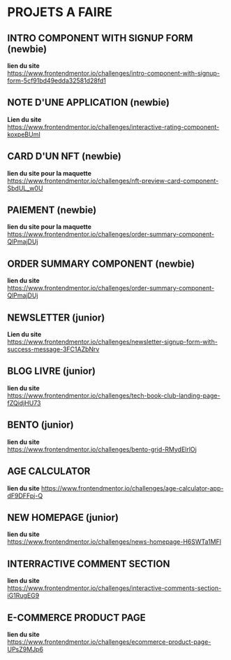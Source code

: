 # PROJETS A FAIRE 

## INTRO COMPONENT WITH SIGNUP FORM (newbie)
**lien du site** \
https://www.frontendmentor.io/challenges/intro-component-with-signup-form-5cf91bd49edda32581d28fd1 

## NOTE D'UNE APPLICATION (newbie) 
**Lien du site** \
https://www.frontendmentor.io/challenges/interactive-rating-component-koxpeBUmI 

## CARD D'UN NFT (newbie)
**lien du site pour la maquette** \
https://www.frontendmentor.io/challenges/nft-preview-card-component-SbdUL_w0U 

## PAIEMENT (newbie)
**lien du site pour la maquette** \
https://www.frontendmentor.io/challenges/order-summary-component-QlPmajDUj 

## ORDER SUMMARY COMPONENT (newbie)
**lien du site** \
https://www.frontendmentor.io/challenges/order-summary-component-QlPmajDUj 



## NEWSLETTER (junior)
**Lien du site** \
https://www.frontendmentor.io/challenges/newsletter-signup-form-with-success-message-3FC1AZbNrv 


## BLOG LIVRE (junior)
**lien du site** \
https://www.frontendmentor.io/challenges/tech-book-club-landing-page-fZQidjHU73 

## BENTO (junior)
**lien du site** \
https://www.frontendmentor.io/challenges/bento-grid-RMydElrlOj

## AGE CALCULATOR 
**lien du site**
https://www.frontendmentor.io/challenges/age-calculator-app-dF9DFFpj-Q

## NEW HOMEPAGE (junior)
**lien du site** \
https://www.frontendmentor.io/challenges/news-homepage-H6SWTa1MFl

## INTERRACTIVE COMMENT SECTION 
**lien du site** \
https://www.frontendmentor.io/challenges/interactive-comments-section-iG1RugEG9

## E-COMMERCE PRODUCT PAGE 
**lien du site** \
https://www.frontendmentor.io/challenges/ecommerce-product-page-UPsZ9MJp6
